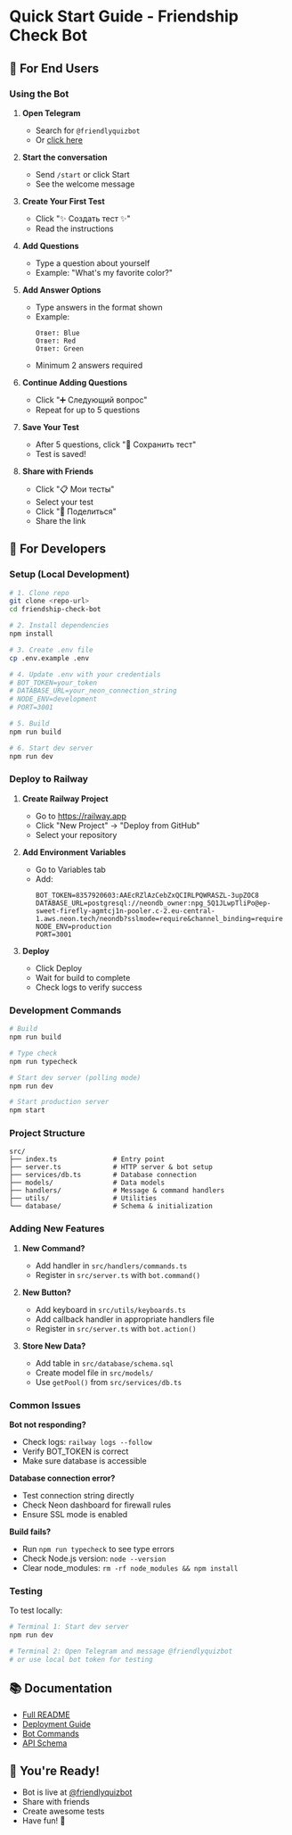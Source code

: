 # Quick Start Guide - Friendship Check Bot

## 🎯 For End Users

### Using the Bot

1. **Open Telegram**
   - Search for `@friendlyquizbot` 
   - Or [click here](https://t.me/friendlyquizbot)

2. **Start the conversation**
   - Send `/start` or click Start
   - See the welcome message

3. **Create Your First Test**
   - Click "✨ Создать тест ✨"
   - Read the instructions

4. **Add Questions**
   - Type a question about yourself
   - Example: "What's my favorite color?"

5. **Add Answer Options**
   - Type answers in the format shown
   - Example:
     ```
     Ответ: Blue
     Ответ: Red
     Ответ: Green
     ```
   - Minimum 2 answers required

6. **Continue Adding Questions**
   - Click "➕ Следующий вопрос"
   - Repeat for up to 5 questions

7. **Save Your Test**
   - After 5 questions, click "💾 Сохранить тест"
   - Test is saved!

8. **Share with Friends**
   - Click "📋 Мои тесты"
   - Select your test
   - Click "🔗 Поделиться"
   - Share the link

## 🔧 For Developers

### Setup (Local Development)

```bash
# 1. Clone repo
git clone <repo-url>
cd friendship-check-bot

# 2. Install dependencies
npm install

# 3. Create .env file
cp .env.example .env

# 4. Update .env with your credentials
# BOT_TOKEN=your_token
# DATABASE_URL=your_neon_connection_string
# NODE_ENV=development
# PORT=3001

# 5. Build
npm run build

# 6. Start dev server
npm run dev
```

### Deploy to Railway

1. **Create Railway Project**
   - Go to https://railway.app
   - Click "New Project" → "Deploy from GitHub"
   - Select your repository

2. **Add Environment Variables**
   - Go to Variables tab
   - Add:
     ```
     BOT_TOKEN=8357920603:AAEcRZlAzCebZxQCIRLPQWRASZL-3upZOC8
     DATABASE_URL=postgresql://neondb_owner:npg_5Q1JLwpTliPo@ep-sweet-firefly-agmtcj1n-pooler.c-2.eu-central-1.aws.neon.tech/neondb?sslmode=require&channel_binding=require
     NODE_ENV=production
     PORT=3001
     ```

3. **Deploy**
   - Click Deploy
   - Wait for build to complete
   - Check logs to verify success

### Development Commands

```bash
# Build
npm run build

# Type check
npm run typecheck

# Start dev server (polling mode)
npm run dev

# Start production server
npm start
```

### Project Structure

```
src/
├── index.ts              # Entry point
├── server.ts             # HTTP server & bot setup
├── services/db.ts        # Database connection
├── models/               # Data models
├── handlers/             # Message & command handlers
├── utils/                # Utilities
└── database/             # Schema & initialization
```

### Adding New Features

1. **New Command?**
   - Add handler in `src/handlers/commands.ts`
   - Register in `src/server.ts` with `bot.command()`

2. **New Button?**
   - Add keyboard in `src/utils/keyboards.ts`
   - Add callback handler in appropriate handlers file
   - Register in `src/server.ts` with `bot.action()`

3. **Store New Data?**
   - Add table in `src/database/schema.sql`
   - Create model file in `src/models/`
   - Use `getPool()` from `src/services/db.ts`

### Common Issues

**Bot not responding?**
- Check logs: `railway logs --follow`
- Verify BOT_TOKEN is correct
- Make sure database is accessible

**Database connection error?**
- Test connection string directly
- Check Neon dashboard for firewall rules
- Ensure SSL mode is enabled

**Build fails?**
- Run `npm run typecheck` to see type errors
- Check Node.js version: `node --version`
- Clear node_modules: `rm -rf node_modules && npm install`

### Testing

To test locally:

```bash
# Terminal 1: Start dev server
npm run dev

# Terminal 2: Open Telegram and message @friendlyquizbot
# or use local bot token for testing
```

## 📚 Documentation

- [Full README](./README.md)
- [Deployment Guide](./DEPLOYMENT.md)
- [Bot Commands](./README.md#-bot-commands)
- [API Schema](./src/database/schema.sql)

## 🎉 You're Ready!

- Bot is live at [@friendlyquizbot](https://t.me/friendlyquizbot)
- Share with friends
- Create awesome tests
- Have fun! 🚀
